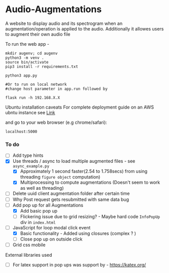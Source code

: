 # Audio-Augmentations
A website to display audio and its spectrogram when an augmentation/operation is applied to the audio. Additionally it allowes users to augment their own audio file  

To run the web app -

```
mkdir augenv; cd augenv
python3 -m venv . 
source bin/activate
pip3 install -r requirements.txt

python3 app.py

#Or to run on local network 
#change host parameter in app.run followed by 

flask run -h 192.168.X.X
```

Ubuntu installation caveats
For complete deployment guide on an AWS ubntu instance see [Link](https://github.com/ashish10alex/system-setup/blob/main/Ubuntu-aws.md) 


and go to your web browser (e.g chrome/safari): <dl> <link> `localhost:5000` </link> </dl>

### To do 

- [ ] Add type hints
- [x] Use threads / async to load multiple augmented files - see `async_example.py`
  - [x] Approximately 1 second faster(2.54 to 1.758secs) from using threading `figure object` computation)
  - [x] Multiprocessing to compute augmentations (Doesn't seem to work as well as threading)
- [ ] Delete uuid client augmentation folder after certain time
- [ ] Why Post request gets resubmitted with same data bug
- [ ] Add pop up for all Augmentations 
  - [x] Add basic pop up
  - [ ] Flickering issue due to grid resizing? - Maybe hard code `InfoPopUp` div in `index.html`

- [ ] JavaScript for loop modal click event
  - [x] Basic functionality - Added using closures (complex ? )
  - [ ] Close pop up on outside click 
- [ ] Grid css mobile 

External libraries used

- [ ] For latex support in pop ups was support by - https://katex.org/
